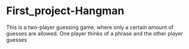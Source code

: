 # First_project-Hangman
This is a two-player guessing game, where only a certain amount of guesses are allowed. One player thinks of a phrase and the other player guesses
